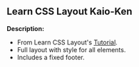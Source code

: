 ## Learn CSS Layout Kaio-Ken

**Description:**
- From Learn CSS Layout's [Tutorial](http://learnlayout.com/position-example.html).
- Full layout with style for all elements.
- Includes a fixed footer.
